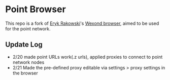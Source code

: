 # Point Browser

This repo is a fork of [Eryk Rakowski](sentialx@gmail.com)'s [Wexond browser](https://github.com/wexond/browser-base), aimed to be used for the point network.



## Update Log
- 2/20 made point URLs work(.z urls), applied proxies to connect to point network nodes
- 2/21 Made the pre-defined proxy editable via settings > proxy settings in the browser